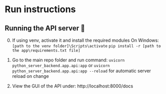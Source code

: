 # Run instructions


## Running the API server 🚀

0. If using venv, activate it and install the required modules
On Windows:
`[path to the venv folder]\Scripts\activate`
`pip install -r [path to the app\requirements.txt file]`

2. Go to the main repo folder and run command:
`uvicorn python_server_backend.app.api:app`
or
`uvicorn python_server_backend.app.api:app --reload`
for automatic server reload on change

4. View the GUI of the API under:
http://localhost:8000/docs
